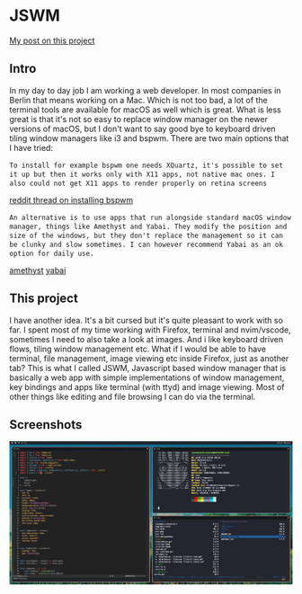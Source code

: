 # JSWM

[My post on this project](https://jakubkarabula.github.io/mysite/jswm.html)

## Intro

In my day to day job I am working a web developer. In most companies in Berlin that means working on a Mac. Which is not too bad, a lot of the terminal tools are available for macOS as well which is great. What is less great is that it's not so easy to replace window manager on the newer versions of macOS, but I don't want to say good bye to keyboard driven tiling window managers like i3 and bspwm. There are two main options that I have tried:

    To install for example bspwm one needs XQuartz, it's possible to set it up but then it works only with X11 apps, not native mac ones. I also could not get X11 apps to render properly on retina screens

[reddit thread on installing bspwm](https://www.reddit.com/r/unixporn/comments/2jkf9z/osx_bspwm_i_cant_get_over_this_integration/clcjjfv/)

    An alternative is to use apps that run alongside standard macOS window manager, things like Amethyst and Yabai. They modify the position and size of the windows, but they don't replace the management so it can be clunky and slow sometimes. I can however recommend Yabai as an ok option for daily use.

[amethyst](https://ianyh.com/amethyst/)
[yabai](https://github.com/koekeishiya/yabai)

## This project

I have another idea. It's a bit cursed but it's quite pleasant to work with so far. I spent most of my time working with Firefox, terminal and nvim/vscode, sometimes I need to also take a look at images. And i like keyboard driven flows, tiling window management etc. What if I would be able to have terminal, file management, image viewing etc inside Firefox, just as another tab? This is what I called JSWM, Javascript based window manager that is basically a web app with simple implementations of window management, key bindings and apps like terminal (with ttyd) and image viewing. Most of other things like editing and file browsing I can do via the terminal.

## Screenshots

![screenshot](shot.png)